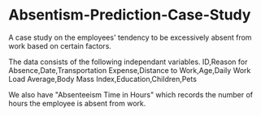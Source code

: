 # Absentism-Prediction-Case-Study
A case study on the employees' tendency to be excessively absent from work based on certain factors.

The data consists of the following independant variables.
ID,Reason for Absence,Date,Transportation Expense,Distance to Work,Age,Daily Work Load Average,Body Mass Index,Education,Children,Pets

We also have "Absenteeism Time in Hours" which records the number of hours the employee is absent from work.
